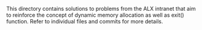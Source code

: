 This directory contains solutions to problems from the ALX intranet that aim to reinforce the concept of dynamic memory allocation as well as exit() function.
Refer to individual files and commits for more details.
